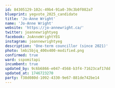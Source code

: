 ```yaml
---
id: 84305129-102c-49b4-91a0-39c3b0f082a7
blueprint: yegvote_2025_candidate
title: 'Jo-Anne Wright'
name: 'Jo-Anne Wright'
website: 'https://jo-annewright.ca/'
twitter: joannewrightyeg
facebook: JoAnneWrightYEG
instagram: joannewrightyeg
description: 'One-term councillor (since 2021)'
photo: lmbi5bjq_400x400-modified.png
confirmed: true
ward: sspomitapi
incumbent: true
updated_by: 9c6b6866-e047-4568-b3f4-71623caf17dd
updated_at: 1746723270
party: f38d080d-1092-4330-9e67-881de742be14
---
```

